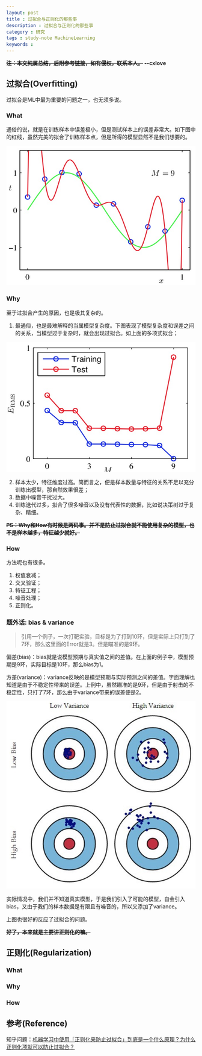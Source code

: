 ```yaml
---
layout: post
title : 过拟合与正则化的那些事
description : 过拟合与正则化的那些事
category : 研究
tags : study-note MachineLearning
keywords : 
---
```


**<del>注：本文纯属总结，后附参考链接，如有侵权，联系本人。</del> --cxlove**

## 过拟合(Overfitting)

过拟合是ML中最为重要的问题之一，也无须多说。

### What

通俗的说，就是在训练样本中误差极小，但是测试样本上的误差非常大。如下图中的红线，虽然完美的拟合了训练样本点，但是所得的模型显然不是我们想要的。

![多项式拟合中的过拟合](/images/Regular_1.png)

### Why

至于过拟合产生的原因，也是极其复杂的。

1.  最通俗，也是最难解释的当属模型复杂度。下图表现了模型复杂度和误差之间的关系，当模型过于复杂时，就会出现过拟合。如上面的多项式拟合；

![误差与模型复杂度的关系](/images/Regular_2.png)

2.  样本太少，特征维度过高。简而言之，便是样本数量与特征的关系不足以充分训练出模型，那自然效果很差；
3.  数据中噪音干扰过大。
4.  训练迭代过多，拟合了很多噪音以及没有代表性的数据，比如说决策树过于复杂、精细。

**<del>PS：Why和How有时候是两码事。并不是防止过拟合就不能使用复杂的模型，也不是样本越多，特征越少就好。</del>**


### How

方法呢也有很多。

1.  权值衰减；
2.  交叉验证；
3.  特征工程；
4.  噪音处理；
5.  正则化。

### 题外话: bias & variance

>引用一个例子，一次打靶实验，目标是为了打到10环，但是实际上只打到了7环，那么这里面的Error就是3。但是瞄准的是9环。

偏差(bias)：bias就是说模型预期与真实值之间的差值。在上面的例子中，模型预期是9环，实际目标是10环，那么bias为1。

方差(variance)：variance反映的是模型预期与实际预测之间的差值。字面理解也知道是由于不稳定性带来的误差。上例中，虽然瞄准的是9环，但是由于射击的不稳定性，只打了7环，那么由于variance带来的误差便是2。

![bias与variance](/images/Regular_3.png)

实际情况中，我们并不知道真实模型，于是我们引入了可能的模型，自会引入bias，又由于我们的样本数据是有限且有噪音的，所以又添加了variance。

上图也很好的反应了过拟合的问题。

**<del>好了，本来就是主要讲正则化的嘛。</del>**

## 正则化(Regularization)

### What

### Why

### How

## 参考(Reference)

知乎问题：[机器学习中使用「正则化来防止过拟合」到底是一个什么原理？为什么正则化项就可以防止过拟合？](http://www.zhihu.com/question/20700829)

